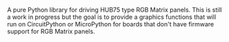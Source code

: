 A pure Python library for driving HUB75 type RGB Matrix panels. This is still a work in progress but the goal is to provide a graphics functions that will run on CircuitPython or MicroPython for boards that don't have firmware support for RGB Matrix panels.
